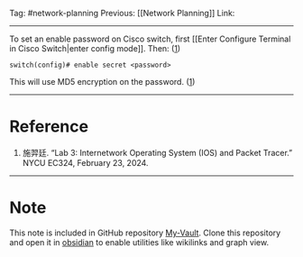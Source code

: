 Tag: #network-planning 
Previous: [[Network Planning]]
Link: 

---

To set an enable password on Cisco switch, first [[Enter Configure Terminal in Cisco Switch|enter config mode]]. Then: (<u>1</u>)

```
switch(config)# enable secret <password>
```

This will use MD5 encryption on the password. (<u>1</u>)

---

# Reference

1. 施羿廷. “Lab 3: Internetwork Operating System (IOS) and Packet Tracer.” NYCU EC324, February 23, 2024.

---

# Note

This note is included in GitHub repository [My-Vault](https://github.com/LittleD3092/My-Vault.git). Clone this repository and open it in [obsidian](https://obsidian.md/) to enable utilities like wikilinks and graph view.